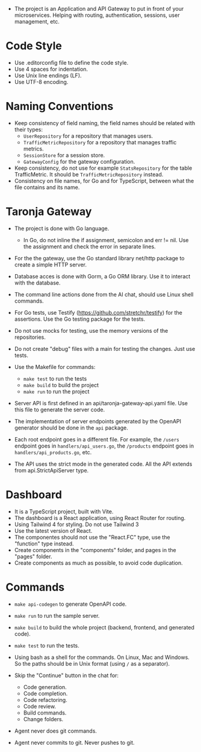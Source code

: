 
* The project is an Application and API Gateway to put in front of your microservices. Helping with routing, authentication, sessions, user management, etc.

# Code Style

* Use .editorconfig file to define the code style.
* Use 4 spaces for indentation.
* Use Unix line endings (LF).
* Use UTF-8 encoding.

# Naming Conventions

* Keep consistency of field naming, the field names should be related with their types:
    * `UserRepository` for a repository that manages users.
    * `TrafficMetricRepository` for a repository that manages traffic metrics.
    * `SessionStore` for a session store.
    * `GatewayConfig` for the gateway configuration.
* Keep consistency, do not use for example `StatsRepository` for the table TrafficMetric. It should be `TrafficMetricRepository` instead.
* Consistency on file names, for Go and for TypeScript, between what the file contains and its name.

# Taronja Gateway

* The project is done with Go language.
    * In Go, do not inline the if assignment, semicolon and err != nil. Use the assignment and check the error in separate lines.

* For the the gateway, use the Go standard library net/http package to create a simple HTTP server.

* Database acces is done with Gorm, a Go ORM library. Use it to interact with the database.

* The command line actions done from the AI chat, should use Linux shell commands.

* For Go tests, use Testify (https://github.com/stretchr/testify) for the assertions. Use the Go testing package for the tests.
* Do not use mocks for testing, use the memory versions of the repositories.
* Do not create "debug" files with a main for testing the changes. Just use tests.

* Use the Makefile for commands:
    * `make test` to run the tests
    * `make build` to build the project
    * `make run` to run the project

* Server API is first defined in an api/taronja-gateway-api.yaml file. Use this file to generate the server code.
* The implementation of server endpoints generated by the OpenAPI generator should be done in the `api` package.
* Each root endpoint goes in a different file. For example, the `/users` endpoint goes in `handlers/api_users.go`, the `/products` endpoint goes in `handlers/api_products.go`, etc.
* The API uses the strict mode in the generated code. All the API extends from api.StrictApiServer type.


# Dashboard

* It is a TypeScript project, built with Vite.
* The dashboard is a React application, using React Router for routing.
* Using Tailwind 4 for styling. Do not use Tailwind 3
* Use the latest version of React.
* The componentes should not use the "React.FC" type, use the "function" type instead.
* Create components in the "components" folder, and pages in the "pages" folder.
* Create components as much as possible, to avoid code duplication.


# Commands

* `make api-codegen` to generate OpenAPI code.
* `make run` to run the sample server.
* `make build` to build the whole project (backend, frontend, and generated code).
* `make test` to run the tests.

* Using bash as a shell for the commands. On Linux, Mac and Windows. So the paths should be in Unix format (using `/` as a separator).

* Skip the "Continue" button in the chat for:
    * Code generation.
    * Code completion.
    * Code refactoring.
    * Code review.
    * Build commands.
    * Change folders.

* Agent never does git commands.
* Agent never commits to git. Never pushes to git.
